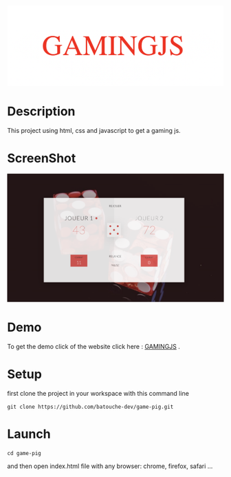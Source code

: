 ![GAMINGJS](./img/title-screen.png)

# Description

This project using html, css and javascript to get a gaming js.

# ScreenShot

![GAMINGJS](./img/screen-shot.png)

# Demo

To get the demo click of the website click here : [GAMINGJS](https://azedine-batouche.github.io/game-pig/) .

# Setup

first clone the project in your workspace with this command line

```
git clone https://github.com/batouche-dev/game-pig.git
```

# Launch

```
cd game-pig
```

and then open index.html file with any browser: chrome, firefox, safari ...
